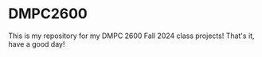 # DMPC2600

This is my repository for my DMPC 2600 Fall 2024 class projects! 
That's it, have a good day!
